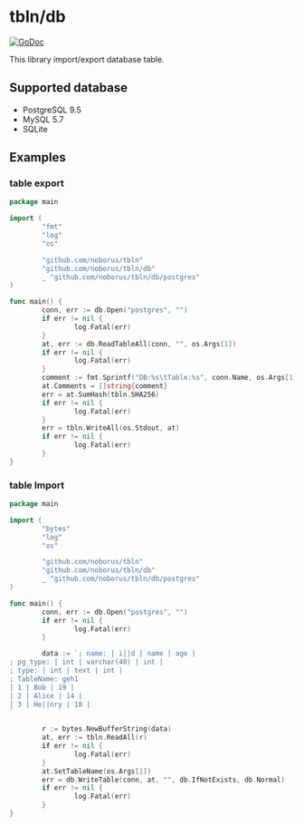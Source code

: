 # tbln/db

[![GoDoc](https://godoc.org/github.com/noborus/tbln/db?status.svg)](https://godoc.org/github.com/noborus/tbln/db)

This library import/export database table.

## Supported database

* PostgreSQL 9.5
* MySQL 5.7
* SQLite

## Examples

### table export

``` go
package main

import (
        "fmt"
        "log"
        "os"

        "github.com/noborus/tbln"
        "github.com/noborus/tbln/db"
        _ "github.com/noborus/tbln/db/postgres"
)

func main() {
        conn, err := db.Open("postgres", "")
        if err != nil {
                log.Fatal(err)
        }
        at, err := db.ReadTableAll(conn, "", os.Args[1])
        if err != nil {
                log.Fatal(err)
        }
        comment := fmt.Sprintf("DB:%s\tTable:%s", conn.Name, os.Args[1])
        at.Comments = []string{comment}
        err = at.SumHash(tbln.SHA256)
        if err != nil {
                log.Fatal(err)
        }
        err = tbln.WriteAll(os.Stdout, at)
        if err != nil {
                log.Fatal(err)
        }
}
```

### table Import

``` go
package main

import (
        "bytes"
        "log"
        "os"

        "github.com/noborus/tbln"
        "github.com/noborus/tbln/db"
        _ "github.com/noborus/tbln/db/postgres"
)

func main() {
        conn, err := db.Open("postgres", "")
        if err != nil {
                log.Fatal(err)
        }

        data := `; name: | i||d | name | age |
; pg_type: | int | varchar(40) | int |
; type: | int | text | int |
; TableName: geh1
| 1 | Bob | 19 |
| 2 | Alice | 14 |
| 3 | He||nry | 18 |
`

        r := bytes.NewBufferString(data)
        at, err := tbln.ReadAll(r)
        if err != nil {
                log.Fatal(err)
        }
        at.SetTableName(os.Args[1])
        err = db.WriteTable(conn, at, "", db.IfNotExists, db.Normal)
        if err != nil {
                log.Fatal(err)
        }
}
```
